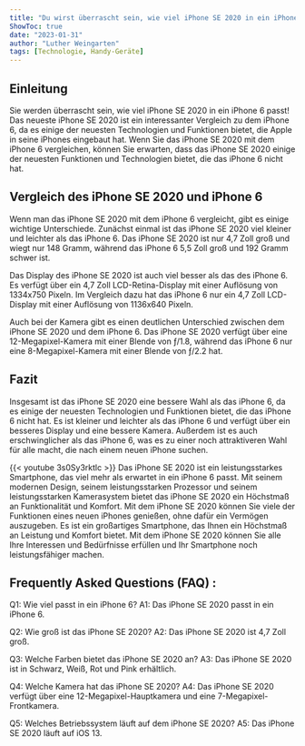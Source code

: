 ```yaml
---
title: "Du wirst überrascht sein, wie viel iPhone SE 2020 in ein iPhone 6 passt!"
ShowToc: true 
date: "2023-01-31"
author: "Luther Weingarten" 
tags: [Technologie, Handy-Geräte]
---
```

## Einleitung

Sie werden überrascht sein, wie viel iPhone SE 2020 in ein iPhone 6 passt! Das neueste iPhone SE 2020 ist ein interessanter Vergleich zu dem iPhone 6, da es einige der neuesten Technologien und Funktionen bietet, die Apple in seine iPhones eingebaut hat. Wenn Sie das iPhone SE 2020 mit dem iPhone 6 vergleichen, können Sie erwarten, dass das iPhone SE 2020 einige der neuesten Funktionen und Technologien bietet, die das iPhone 6 nicht hat.

## Vergleich des iPhone SE 2020 und iPhone 6

Wenn man das iPhone SE 2020 mit dem iPhone 6 vergleicht, gibt es einige wichtige Unterschiede. Zunächst einmal ist das iPhone SE 2020 viel kleiner und leichter als das iPhone 6. Das iPhone SE 2020 ist nur 4,7 Zoll groß und wiegt nur 148 Gramm, während das iPhone 6 5,5 Zoll groß und 192 Gramm schwer ist.

Das Display des iPhone SE 2020 ist auch viel besser als das des iPhone 6. Es verfügt über ein 4,7 Zoll LCD-Retina-Display mit einer Auflösung von 1334x750 Pixeln. Im Vergleich dazu hat das iPhone 6 nur ein 4,7 Zoll LCD-Display mit einer Auflösung von 1136x640 Pixeln.

Auch bei der Kamera gibt es einen deutlichen Unterschied zwischen dem iPhone SE 2020 und dem iPhone 6. Das iPhone SE 2020 verfügt über eine 12-Megapixel-Kamera mit einer Blende von ƒ/1.8, während das iPhone 6 nur eine 8-Megapixel-Kamera mit einer Blende von ƒ/2.2 hat.

## Fazit

Insgesamt ist das iPhone SE 2020 eine bessere Wahl als das iPhone 6, da es einige der neuesten Technologien und Funktionen bietet, die das iPhone 6 nicht hat. Es ist kleiner und leichter als das iPhone 6 und verfügt über ein besseres Display und eine bessere Kamera. Außerdem ist es auch erschwinglicher als das iPhone 6, was es zu einer noch attraktiveren Wahl für alle macht, die nach einem neuen iPhone suchen.

{{< youtube 3s0Sy3rktlc >}} 
Das iPhone SE 2020 ist ein leistungsstarkes Smartphone, das viel mehr als erwartet in ein iPhone 6 passt. Mit seinem modernen Design, seinem leistungsstarken Prozessor und seinem leistungsstarken Kamerasystem bietet das iPhone SE 2020 ein Höchstmaß an Funktionalität und Komfort. Mit dem iPhone SE 2020 können Sie viele der Funktionen eines neuen iPhones genießen, ohne dafür ein Vermögen auszugeben. Es ist ein großartiges Smartphone, das Ihnen ein Höchstmaß an Leistung und Komfort bietet. Mit dem iPhone SE 2020 können Sie alle Ihre Interessen und Bedürfnisse erfüllen und Ihr Smartphone noch leistungsfähiger machen.

## Frequently Asked Questions (FAQ) :
Q1: Wie viel passt in ein iPhone 6?
A1: Das iPhone SE 2020 passt in ein iPhone 6.

Q2: Wie groß ist das iPhone SE 2020?
A2: Das iPhone SE 2020 ist 4,7 Zoll groß.

Q3: Welche Farben bietet das iPhone SE 2020 an?
A3: Das iPhone SE 2020 ist in Schwarz, Weiß, Rot und Pink erhältlich.

Q4: Welche Kamera hat das iPhone SE 2020?
A4: Das iPhone SE 2020 verfügt über eine 12-Megapixel-Hauptkamera und eine 7-Megapixel-Frontkamera.

Q5: Welches Betriebssystem läuft auf dem iPhone SE 2020?
A5: Das iPhone SE 2020 läuft auf iOS 13.


